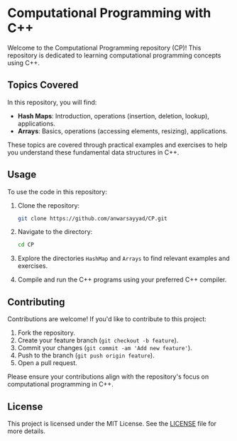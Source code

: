 # Computational Programming with C++

Welcome to the Computational Programming repository (CP)! This repository is dedicated to learning computational programming concepts using C++.

## Topics Covered
In this repository, you will find:
- **Hash Maps**: Introduction, operations (insertion, deletion, lookup), applications.
- **Arrays**: Basics, operations (accessing elements, resizing), applications.

These topics are covered through practical examples and exercises to help you understand these fundamental data structures in C++.

## Usage
To use the code in this repository:

1. Clone the repository:
   ```bash
   git clone https://github.com/anwarsayyad/CP.git
   ```
   
2. Navigate to the directory:
   ```bash
   cd CP
   ```
   
3. Explore the directories `HashMap` and `Arrays` to find relevant examples and exercises.

4. Compile and run the C++ programs using your preferred C++ compiler.

## Contributing
Contributions are welcome! If you'd like to contribute to this project:

1. Fork the repository.
2. Create your feature branch (`git checkout -b feature`).
3. Commit your changes (`git commit -am 'Add new feature'`).
4. Push to the branch (`git push origin feature`).
5. Open a pull request.

Please ensure your contributions align with the repository's focus on computational programming in C++.

## License
This project is licensed under the MIT License. See the [LICENSE](LICENSE) file for more details.
